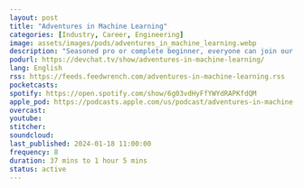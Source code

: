 ```yaml
---
layout: post
title: "Adventures in Machine Learning"
categories: [Industry, Career, Engineering]
image: assets/images/pods/adventures_in_machine_learning.webp
description: "Seasoned pro or complete beginner, everyone can join our weekly Adventures in Machine Learning podcast. We're covering all the breakthroughs, influencers, and resources of Machine Learning with our venturesome AI panel and guests. We discuss advanced concepts in plain English. This is the AI podcast you've been looking for."
podurl: https://devchat.tv/show/adventures-in-machine-learning/
lang: English
rss: https://feeds.feedwrench.com/adventures-in-machine-learning.rss
pocketcasts:
spotify: https://open.spotify.com/show/6g03vdHyFfYWYdRAPKfdQM
apple_pod: https://podcasts.apple.com/us/podcast/adventures-in-machine-learning/id1531074814
overcast:
youtube:
stitcher:
soundcloud:
last_published: 2024-01-18 11:00:00
frequency: 8
duration: 37 mins to 1 hour 5 mins
status: active
---
```

